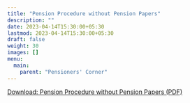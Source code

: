 ```yaml
---
title: "Pension Procedure without Pension Papers"
description: ""
date: 2023-04-14T15:30:00+05:30
lastmod: 2023-04-14T15:30:00+05:30
draft: false
weight: 30
images: []
menu:
  main:
    parent: "Pensioners' Corner"
---
```


[Download: Pension Procedure without Pension Papers (PDF)](/images/9A.%20%20%20Pension%20Procedure%20without%20Pension%20Papers.pdf)
